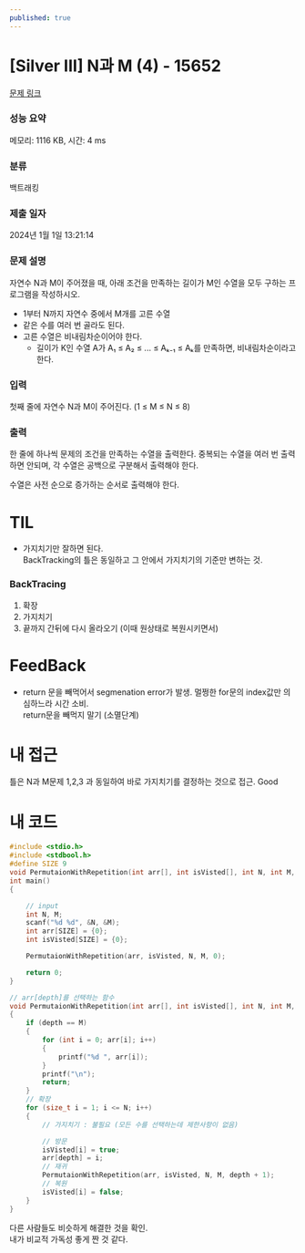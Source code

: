 ```yaml
---
published: true
---
```

# [Silver III] N과 M (4) - 15652 

[문제 링크](https://www.acmicpc.net/problem/15652) 

### 성능 요약

메모리: 1116 KB, 시간: 4 ms

### 분류

백트래킹

### 제출 일자

2024년 1월 1일 13:21:14

### 문제 설명

자연수 N과 M이 주어졌을 때, 아래 조건을 만족하는 길이가 M인 수열을 모두 구하는 프로그램을 작성하시오.

- 1부터 N까지 자연수 중에서 M개를 고른 수열
- 같은 수를 여러 번 골라도 된다.
- 고른 수열은 비내림차순이어야 한다.
  - 길이가 K인 수열 A가 A₁ ≤ A₂ ≤ ... ≤ Aₖ₋₁ ≤ Aₖ를 만족하면, 비내림차순이라고 한다.

### 입력 

첫째 줄에 자연수 N과 M이 주어진다. (1 ≤ M ≤ N ≤ 8)

### 출력 

한 줄에 하나씩 문제의 조건을 만족하는 수열을 출력한다. 중복되는 수열을 여러 번 출력하면 안되며, 각 수열은 공백으로 구분해서 출력해야 한다.

수열은 사전 순으로 증가하는 순서로 출력해야 한다.

# TIL

- 가지치기만 잘하면 된다.  
BackTracking의 틀은 동일하고 그 안에서 가지치기의 기준만 변하는 것.

### BackTracing

1. 확장
2. 가지치기
3. 끝까지 간뒤에 다시 올라오기 (이때 원상태로 복원시키면서)

# FeedBack

- return 문을 빼먹어서 segmenation error가 발생. 멀쩡한 for문의 index값만 의심하느라 시간 소비.  
return문을 빼먹지 말기 (소멸단계)

# 내 접근

틀은 N과 M문제 1,2,3 과 동일하여 바로 가지치기를 결정하는 것으로 접근. Good

# 내 코드

```c
#include <stdio.h>
#include <stdbool.h>
#define SIZE 9
void PermutaionWithRepetition(int arr[], int isVisted[], int N, int M, int depth);
int main()
{

    // input
    int N, M;
    scanf("%d %d", &N, &M);
    int arr[SIZE] = {0};
    int isVisted[SIZE] = {0};

    PermutaionWithRepetition(arr, isVisted, N, M, 0);

    return 0;
}

// arr[depth]를 선택하는 함수
void PermutaionWithRepetition(int arr[], int isVisted[], int N, int M, int depth)
{
    if (depth == M)
    {
        for (int i = 0; arr[i]; i++)
        {
            printf("%d ", arr[i]);
        }
        printf("\n");
        return;
    }
    // 확장
    for (size_t i = 1; i <= N; i++)
    {
        // 가지치기 : 불필요 (모든 수를 선택하는데 제한사항이 없음)

        // 방문
        isVisted[i] = true;
        arr[depth] = i;
        // 재귀
        PermutaionWithRepetition(arr, isVisted, N, M, depth + 1);
        // 복원
        isVisted[i] = false;
    }
}
```
다른 사람들도 비슷하게 해결한 것을 확인.  
내가 비교적 가독성 좋게 짠 것 같다.
